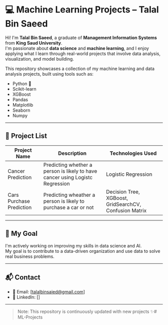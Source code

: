 # 💻 Machine Learning Projects – Talal Bin Saeed

Hi! I'm **Talal Bin Saeed**, a graduate of **Management Information Systems** from **King Saud University**.  
I'm passionate about **data science** and **machine learning**, and I enjoy applying what I learn through real-world projects that involve data analysis, visualization, and model building.

This repository showcases a collection of my machine learning and data analysis projects, built using tools such as:
- Python 🐍
- Scikit-learn
- XGBoost
- Pandas
- Matplotlib
- Seaborn
- Numpy
---

## 📂 Project List

| Project Name        | Description                                                    | Technologies Used                      |
|---------------------|----------------------------------------------------------------|----------------------------------------|
| Cancer Prediction | Predicting whether a person is likely to have cancer using Logistc Regression | Logistic Regression  |
| Cars Purchase Prediction   | Predicting wheather a person is likely to purchase a car or not     | Decision Tree, XGBoost, GridSearchCV, Confusion Matrix |

---

## 🚀 My Goal

I'm actively working on improving my skills in data science and AI.  
My goal is to contribute to a data-driven organization and use data to solve real business problems.

---

## 📬 Contact

- 📧 Email: [talalbinsaied@gmail.com]  
- 💼 LinkedIn: []

---

> Note: This repository is continuously updated with new projects ✨# ML-Projects
